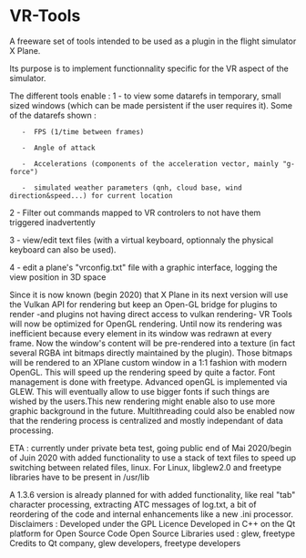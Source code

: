 # VR-Tools
A freeware set of tools intended to be used as a plugin in the flight simulator X Plane.

Its purpose is to implement functionnality specific for the VR aspect of the simulator.

The different tools enable :
1 -  to view some datarefs in temporary, small sized windows (which can be made persistent if the user requires it).
     Some of the datarefs shown :
     
       -  FPS (1/time between frames)
       
       -  Angle of attack
       
       -  Accelerations (components of the acceleration vector, mainly "g-force")
       
       -  simulated weather parameters (qnh, cloud base, wind direction&speed...) for current location

2 - Filter out commands mapped to VR controlers to not have them triggered inadvertently

3 - view/edit text files (with a virtual keyboard, optionnaly the physical keyboard can also be used).

4 - edit a plane's "vrconfig.txt" file with a graphic interface, logging the view position in 3D space

Since it is now known (begin 2020) that X Plane in its next version will use the Vulkan API for rendering but keep an Open-GL bridge for plugins to render -and plugins not having direct access to vulkan rendering- VR Tools will now be optimized for OpenGL rendering. Until now its rendering was inefficient because every element in its window was redrawn at every frame. Now the window's content will be pre-rendered into a texture (in fact several RGBA int bitmaps directly maintained by the plugin). Those bitmaps will be rendered to an XPlane custom window in a 1:1 fashion with modern OpenGL. This will speed up the rendering speed by quite a factor. Font management is done with freetype. Advanced openGL is implemented via GLEW. This will eventually allow to use bigger fonts if such things are wished by the users.This new rendering might enable also to use more graphic background in the future. Multithreading could also be enabled now that the rendering process is centralized and mostly independant of data processing. 

ETA : currently under private beta test, going public end of Mai 2020/begin of Juin 2020 with added functionality to use a stack of text files to speed up switching between related files, linux. For Linux, libglew2.0 and freetype libraries have to be present in /usr/lib

A 1.3.6 version is already planned for with added functionality, like real "tab" character processing, extracting ATC messages of log.txt, a bit of reordering of the code and internal enhancements like a new .ini processor. 
Disclaimers :
Developed under the GPL Licence
Developed in C++ on the Qt platform for Open Source Code
Open Source Libraries used : glew, freetype
Credits  to Qt company, glew developers, freetype developers
